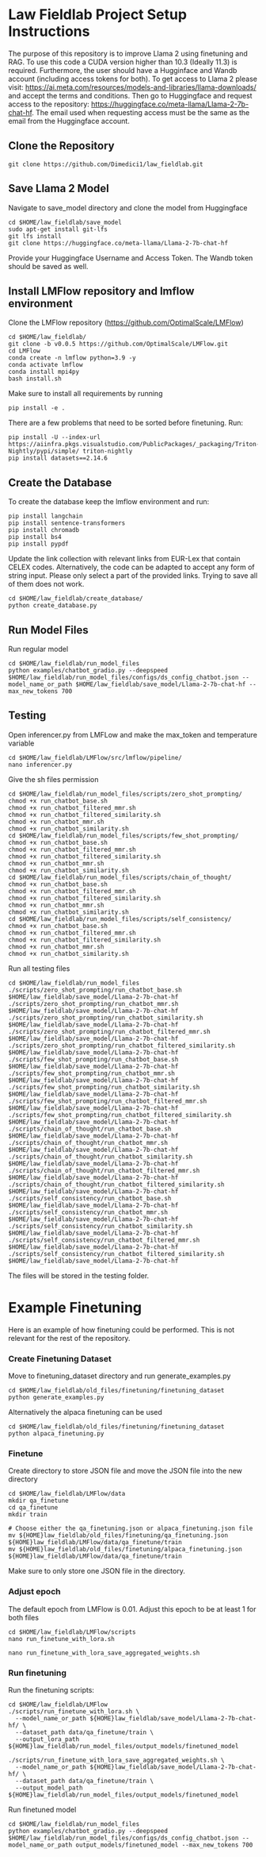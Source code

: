 # Law Fieldlab Project Setup Instructions
The purpose of this repository is to improve Llama 2 using finetuning and RAG. To use this code a CUDA version higher than 10.3 (Ideally 11.3) is required. Furthermore, the user should have a Hugginface and Wandb account (including access tokens for both). To get access to Llama 2 please visit: https://ai.meta.com/resources/models-and-libraries/llama-downloads/ and accept the terms and conditions. Then go to Huggingface and request access to the repository: https://huggingface.co/meta-llama/Llama-2-7b-chat-hf. The email used when requesting access must be the same as the email from the Huggingface account.


## Clone the Repository
```
git clone https://github.com/Dimedici1/law_fieldlab.git
```

## Save Llama 2 Model
Navigate to save_model directory and clone the model from Huggingface
```
cd $HOME/law_fieldlab/save_model
sudo apt-get install git-lfs
git lfs install
git clone https://huggingface.co/meta-llama/Llama-2-7b-chat-hf

```
Provide your Huggingface Username and Access Token. The Wandb token should be saved as well.

## Install LMFlow repository and lmflow environment
Clone the LMFlow repository (https://github.com/OptimalScale/LMFlow)
```
cd $HOME/law_fieldlab/
git clone -b v0.0.5 https://github.com/OptimalScale/LMFlow.git
cd LMFlow
conda create -n lmflow python=3.9 -y
conda activate lmflow
conda install mpi4py
bash install.sh

```

Make sure to install all requirements by running
```
pip install -e .
```
There are a few problems that need to be sorted before finetuning. Run:

```
pip install -U --index-url https://aiinfra.pkgs.visualstudio.com/PublicPackages/_packaging/Triton-Nightly/pypi/simple/ triton-nightly
pip install datasets==2.14.6

```

## Create the Database
To create the database keep the lmflow environment and run:
```
pip install langchain
pip install sentence-transformers
pip install chromadb
pip install bs4
pip install pypdf

```

Update the link collection with relevant links from EUR-Lex that contain CELEX codes. Alternatively, the code can be adapted to accept any form of string input. Please only select a part of the provided links. Trying to save all of them does not work.
```
cd $HOME/law_fieldlab/create_database/
python create_database.py
```
## Run Model Files

Run regular model
```
cd $HOME/law_fieldlab/run_model_files
python examples/chatbot_gradio.py --deepspeed $HOME/law_fieldlab/run_model_files/configs/ds_config_chatbot.json --model_name_or_path $HOME/law_fieldlab/save_model/Llama-2-7b-chat-hf --max_new_tokens 700

```

## Testing

Open inferencer.py from LMFLow and make the max_token and temperature variable
```
cd $HOME/law_fieldlab/LMFlow/src/lmflow/pipeline/
nano inferencer.py
```

Give the sh files permission
```
cd $HOME/law_fieldlab/run_model_files/scripts/zero_shot_prompting/
chmod +x run_chatbot_base.sh
chmod +x run_chatbot_filtered_mmr.sh
chmod +x run_chatbot_filtered_similarity.sh
chmod +x run_chatbot_mmr.sh
chmod +x run_chatbot_similarity.sh
cd $HOME/law_fieldlab/run_model_files/scripts/few_shot_prompting/
chmod +x run_chatbot_base.sh
chmod +x run_chatbot_filtered_mmr.sh
chmod +x run_chatbot_filtered_similarity.sh
chmod +x run_chatbot_mmr.sh
chmod +x run_chatbot_similarity.sh
cd $HOME/law_fieldlab/run_model_files/scripts/chain_of_thought/
chmod +x run_chatbot_base.sh
chmod +x run_chatbot_filtered_mmr.sh
chmod +x run_chatbot_filtered_similarity.sh
chmod +x run_chatbot_mmr.sh
chmod +x run_chatbot_similarity.sh
cd $HOME/law_fieldlab/run_model_files/scripts/self_consistency/
chmod +x run_chatbot_base.sh
chmod +x run_chatbot_filtered_mmr.sh
chmod +x run_chatbot_filtered_similarity.sh
chmod +x run_chatbot_mmr.sh
chmod +x run_chatbot_similarity.sh
```
Run all testing files
```
cd $HOME/law_fieldlab/run_model_files
./scripts/zero_shot_prompting/run_chatbot_base.sh $HOME/law_fieldlab/save_model/Llama-2-7b-chat-hf
./scripts/zero_shot_prompting/run_chatbot_mmr.sh $HOME/law_fieldlab/save_model/Llama-2-7b-chat-hf
./scripts/zero_shot_prompting/run_chatbot_similarity.sh $HOME/law_fieldlab/save_model/Llama-2-7b-chat-hf
./scripts/zero_shot_prompting/run_chatbot_filtered_mmr.sh $HOME/law_fieldlab/save_model/Llama-2-7b-chat-hf
./scripts/zero_shot_prompting/run_chatbot_filtered_similarity.sh $HOME/law_fieldlab/save_model/Llama-2-7b-chat-hf
./scripts/few_shot_prompting/run_chatbot_base.sh $HOME/law_fieldlab/save_model/Llama-2-7b-chat-hf
./scripts/few_shot_prompting/run_chatbot_mmr.sh $HOME/law_fieldlab/save_model/Llama-2-7b-chat-hf
./scripts/few_shot_prompting/run_chatbot_similarity.sh $HOME/law_fieldlab/save_model/Llama-2-7b-chat-hf
./scripts/few_shot_prompting/run_chatbot_filtered_mmr.sh $HOME/law_fieldlab/save_model/Llama-2-7b-chat-hf
./scripts/few_shot_prompting/run_chatbot_filtered_similarity.sh $HOME/law_fieldlab/save_model/Llama-2-7b-chat-hf
./scripts/chain_of_thought/run_chatbot_base.sh $HOME/law_fieldlab/save_model/Llama-2-7b-chat-hf
./scripts/chain_of_thought/run_chatbot_mmr.sh $HOME/law_fieldlab/save_model/Llama-2-7b-chat-hf
./scripts/chain_of_thought/run_chatbot_similarity.sh $HOME/law_fieldlab/save_model/Llama-2-7b-chat-hf
./scripts/chain_of_thought/run_chatbot_filtered_mmr.sh $HOME/law_fieldlab/save_model/Llama-2-7b-chat-hf
./scripts/chain_of_thought/run_chatbot_filtered_similarity.sh $HOME/law_fieldlab/save_model/Llama-2-7b-chat-hf
./scripts/self_consistency/run_chatbot_base.sh $HOME/law_fieldlab/save_model/Llama-2-7b-chat-hf
./scripts/self_consistency/run_chatbot_mmr.sh $HOME/law_fieldlab/save_model/Llama-2-7b-chat-hf
./scripts/self_consistency/run_chatbot_similarity.sh $HOME/law_fieldlab/save_model/Llama-2-7b-chat-hf
./scripts/self_consistency/run_chatbot_filtered_mmr.sh $HOME/law_fieldlab/save_model/Llama-2-7b-chat-hf
./scripts/self_consistency/run_chatbot_filtered_similarity.sh $HOME/law_fieldlab/save_model/Llama-2-7b-chat-hf

```
The files will be stored in the testing folder.

# Example Finetuning

Here is an example of how finetuning could be performed. This is not relevant for the rest of the repository.

### Create Finetuning Dataset
Move to finetuning_dataset directory and run generate_examples.py
```
cd $HOME/law_fieldlab/old_files/finetuning/finetuning_dataset
python generate_examples.py
```
Alternatively the alpaca finetuning can be used
```
cd $HOME/law_fieldlab/old_files/finetuning/finetuning_dataset
python alpaca_finetuning.py
```

### Finetune
Create directory to store JSON file and move the JSON file into the new directory
```
cd $HOME/law_fieldlab/LMFlow/data
mkdir qa_finetune
cd qa_finetune
mkdir train

# Choose either the qa_finetuning.json or alpaca_finetuning.json file
mv ${HOME}law_fieldlab/old_files/finetuning/qa_finetuning.json ${HOME}law_fieldlab/LMFlow/data/qa_finetune/train
mv ${HOME}law_fieldlab/old_files/finetuning/alpaca_finetuning.json ${HOME}law_fieldlab/LMFlow/data/qa_finetune/train
```
Make sure to only store one JSON file in the directory.

### Adjust epoch
The default epoch from LMFlow is 0.01. Adjust this epoch to be at least 1 for both files
```
cd $HOME/law_fieldlab/LMFlow/scripts
nano run_finetune_with_lora.sh
```
```
nano run_finetune_with_lora_save_aggregated_weights.sh
```
### Run finetuning
Run the finetuning scripts:
```
cd $HOME/law_fieldlab/LMFlow
./scripts/run_finetune_with_lora.sh \
  --model_name_or_path ${HOME}law_fieldlab/save_model/Llama-2-7b-chat-hf/ \
  --dataset_path data/qa_finetune/train \
  --output_lora_path ${HOME}law_fieldlab/run_model_files/output_models/finetuned_model

./scripts/run_finetune_with_lora_save_aggregated_weights.sh \
  --model_name_or_path ${HOME}law_fieldlab/save_model/Llama-2-7b-chat-hf/ \
  --dataset_path data/qa_finetune/train \
  --output_model_path ${HOME}law_fieldlab/run_model_files/output_models/finetuned_model
```

Run finetuned model
```
cd $HOME/law_fieldlab/run_model_files
python examples/chatbot_gradio.py --deepspeed $HOME/law_fieldlab/run_model_files/configs/ds_config_chatbot.json --model_name_or_path output_models/finetuned_model --max_new_tokens 700
```
